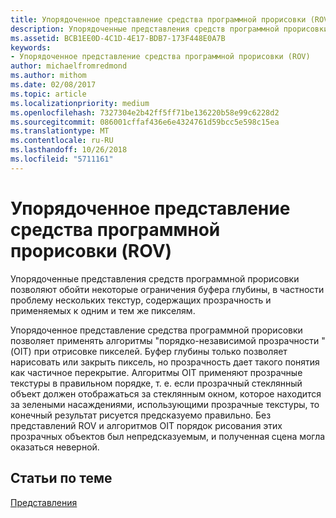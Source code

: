 ```yaml
---
title: Упорядоченное представление средства программной прорисовки (ROV)
description: Упорядоченные представления средств программной прорисовки позволяют обойти некоторые ограничения буфера глубины, в частности проблему нескольких текстур, содержащих прозрачность и применяемых к одним и тем же пикселям.
ms.assetid: BCB1EE0D-4C1D-4E17-BDB7-173F448E0A7B
keywords:
- Упорядоченное представление средства программной прорисовки (ROV)
author: michaelfromredmond
ms.author: mithom
ms.date: 02/08/2017
ms.topic: article
ms.localizationpriority: medium
ms.openlocfilehash: 7327304e2b42ff5ff71be136220b58e99c6228d2
ms.sourcegitcommit: 086001cffaf436e6e4324761d59bcc5e598c15ea
ms.translationtype: MT
ms.contentlocale: ru-RU
ms.lasthandoff: 10/26/2018
ms.locfileid: "5711161"
---
```

# <a name="rasterizer-ordered-view-rov"></a>Упорядоченное представление средства программной прорисовки (ROV)


Упорядоченные представления средств программной прорисовки позволяют обойти некоторые ограничения буфера глубины, в частности проблему нескольких текстур, содержащих прозрачность и применяемых к одним и тем же пикселям.

Упорядоченное представление средства программной прорисовки позволяет применять алгоритмы "порядко-независимой прозрачности " (OIT) при отрисовке пикселей. Буфер глубины только позволяет нарисовать или закрыть пиксель, но прозрачность дает такого понятия как частичное перекрытие. Алгоритмы OIT применяют прозрачные текстуры в правильном порядке, т. е. если прозрачный стеклянный объект должен отображаться за стеклянным окном, которое находится за зелеными насаждениями, использующими прозрачные текстуры, то конечный результат рисуется предсказуемо правильно. Без представлений ROV и алгоритмов OIT порядок рисования этих прозрачных объектов был непредсказуемым, и полученная сцена могла оказаться неверной.

## <a name="span-idrelated-topicsspanrelated-topics"></a><span id="related-topics"></span>Статьи по теме


[Представления](views.md)

 

 




